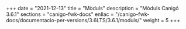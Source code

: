 +++
date        = "2021-12-13"
title       = "Mòduls"
description = "Mòduls Canigó 3.6.1"
sections    = "canigo-fwk-docs"
enllac		= "/canigo-fwk-docs/documentacio-per-versions/3.6LTS/3.6.1/moduls/"
weight      = 5
+++
